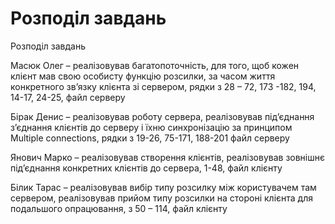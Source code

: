 # Розподіл завдань


Розподіл завдань


Масюк Олег – реалізовував багатопоточність, для того, щоб кожен клієнт мав свою особисту функцію розсилки,
за часом життя конкретного зв’язку клієнта зі сервером, рядки з 28 – 72, 173 -182, 194, 14-17, 24-25, файл серверу


Бірак Денис – реалізовував роботу сервера, реалізовував під’єднання з’єднання клієнтів до серверу і їхню синхронізацію 
за принципом Multiple connections, рядки з 19-26, 75-171, 188-201 файл серверу


Янович Марко – реалізовував створення клієнтів, реалізовував зовнішнє під’єднання конкретних клієнтів до сервера, 1-48, файл клієнту


Білик Тарас – реалізовував вибір типу розсилку між користувачем там сервером,
реалізовував прийом типу розсилки на стороні клієнта для подальшого опрацювання, з 50 – 114, файл клієнту
